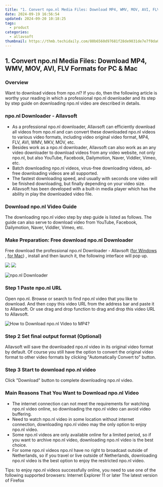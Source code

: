 ```yaml
---
title: "1. Convert npo.nl Media Files: Download MP4, WMV, MOV, AVI, FLV Formats for PC & Mac"
date: 2024-09-19 16:56:54
updated: 2024-09-20 10:18:25
tags:
  - product
categories:
  - allavsoft
thumbnail: https://thmb.techidaily.com/80b6560d97681f28de9031de7e7f0da06668db1bd1c9f1454bedac4faec3fc61.jpg
---
```


## 1. Convert npo.nl Media Files: Download MP4, WMV, MOV, AVI, FLV Formats for PC & Mac

### Overview

Want to download videos from npo.nl? If you do, then the following article is worthy your reading in which a professional npo.nl downloader and its step by step guide on downloading npo.nl video are described in details.

### npo.nl Downloader - Allavsoft

* As a professional npo.nl downloader, Allavsoft can efficiently download all videos from npo.nl and can convert these downloaded npo.nl videos to various video formats, including video original video format, MP4, FLV, AVI, WMV, MKV, MOV, etc.
* Besides work as a npo.nl downloader, Allavsoft can also work as an any video downloader to download videos from any video website, not only npo.nl, but also YouTube, Facebook, Dailymotion, Naver, Viddler, Vimeo, etc.
* Batch downloading npo.nl videos, virus-free downloading videos, ad-free downloading videos are all supported.
* The fastest downloading speed, and usually with seconds one video will be finished downloading, but finally depending on your video size.
* Allavsoft has been developed with a built-in media player which has the ability in play the downloaded video file.

### Download npo.nl Video Guide

The downloading npo.nl video step by step guide is listed as follows. The guide can also serve to download video from YouTube, Facebook, Dailymotion, Naver, Viddler, Vimeo, etc.

### Make Preparation: Free download npo.nl Downloader

Free download the professional npo.nl Downloader - Allavsoft ([for Windows](https://tools.techidaily.com/allavsoft/products/) , [for Mac](https://tools.techidaily.com/allavsoft/products/)) , install and then launch it, the following interface will pop up.

[![](https://www.allavsoft.com/how-to/../images/how-to/free-download-win.jpg)](https://tools.techidaily.com/allavsoft/products/) [![](https://www.allavsoft.com/how-to/../images/how-to/free-download-mac.jpg)](https://tools.techidaily.com/allavsoft/products/)

![npo.nl Downloader](https://www.allavsoft.com/how-to/../images/allavsoft/screen-shot-600.jpg)

### Step 1 Paste npo.nl URL

Open npo.nl. Browse or search to find npo.nl video that you like to download. And then copy this video URL from the address bar and paste it to Allavsoft. Or use drag and drop function to drag and drop this video URL to Allavsoft.

![How to Download npo.nl Video to MP4?](https://www.allavsoft.com/how-to/../images/how-to/download-rtmp-video/download-rtmp-video.jpg)

### Step 2 Set final output format (Optional)

Allavsoft will save the downloaded npo.nl video in its original video format by default. Of course you still have the option to convert the original video format to other video formats by clicking "Automatically Convert to" button.

### Step 3 Start to download npo.nl video

Click "Download" button to complete downloading npo.nl video.

### Main Reasons That You Want to Download npo.nl Video

* The internet connection can not meet the requirements for watching npo.nl video online, so downloading the npo.nl video can avoid video buffering.
* Need to watch npo.nl video in some location without internet connection, downloading npo.nl video may the only option to enjoy npo.nl video.
* Some npo.nl videos are only available online for a limited period, so if you want to archive npo.nl video, downloading npo.nl video is the best choice.
* For some npo.nl videos npo.nl have no right to broadcast outside of Netherlands, so if you travel or live outside of Netherlands, downloading npo.nl video is the best option to enjoy the restricted npo.nl video.

Tips: to enjoy npo.nl videos successfully online, you need to use one of the following supported browsers: Internet Explorer 11 or later The latest version of Firefox

<ins class="adsbygoogle"
     style="display:block"
     data-ad-format="autorelaxed"
     data-ad-client="ca-pub-7571918770474297"
     data-ad-slot="1223367746"></ins>



<ins class="adsbygoogle"
     style="display:block"
     data-ad-client="ca-pub-7571918770474297"
     data-ad-slot="8358498916"
     data-ad-format="auto"
     data-full-width-responsive="true"></ins>
